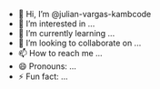 - 👋 Hi, I’m @julian-vargas-kambcode
- 👀 I’m interested in ...
- 🌱 I’m currently learning ...
- 💞️ I’m looking to collaborate on ...
- 📫 How to reach me ...
- 😄 Pronouns: ...
- ⚡ Fun fact: ...

<!---
julian-vargas-kambcode/julian-vargas-kambcode is a ✨ special ✨ repository because its `README.md` (this file) appears on your GitHub profile.
You can click the Preview link to take a look at your changes.
--->
